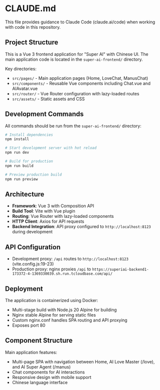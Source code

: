 # CLAUDE.md

This file provides guidance to Claude Code (claude.ai/code) when working with code in this repository.

## Project Structure

This is a Vue 3 frontend application for "Super AI" with Chinese UI. The main application code is located in the `super-ai-frontend/` directory.

Key directories:
- `src/pages/` - Main application pages (Home, LoveChat, ManusChat)
- `src/components/` - Reusable Vue components including Chat.vue and AIAvatar.vue
- `src/router/` - Vue Router configuration with lazy-loaded routes
- `src/assets/` - Static assets and CSS

## Development Commands

All commands should be run from the `super-ai-frontend/` directory:

```bash
# Install dependencies
npm install

# Start development server with hot reload
npm run dev

# Build for production
npm run build

# Preview production build
npm run preview
```

## Architecture

- **Framework**: Vue 3 with Composition API
- **Build Tool**: Vite with Vue plugin
- **Routing**: Vue Router with lazy-loaded components
- **HTTP Client**: Axios for API requests
- **Backend Integration**: API proxy configured to `http://localhost:8123` during development

## API Configuration

- Development proxy: `/api` routes to `http://localhost:8123` (vite.config.js:19-23)
- Production proxy: nginx proxies `/api` to `https://superiai-backend1-173372-4-1369330039.sh.run.tcloudbase.com/api/`

## Deployment

The application is containerized using Docker:
- Multi-stage build with Node.js 20 Alpine for building
- Nginx stable Alpine for serving static files
- Custom nginx.conf handles SPA routing and API proxying
- Exposes port 80

## Component Structure

Main application features:
- Multi-page SPA with navigation between Home, AI Love Master (/love), and AI Super Agent (/manus)
- Chat components for AI interactions
- Responsive design with mobile support
- Chinese language interface